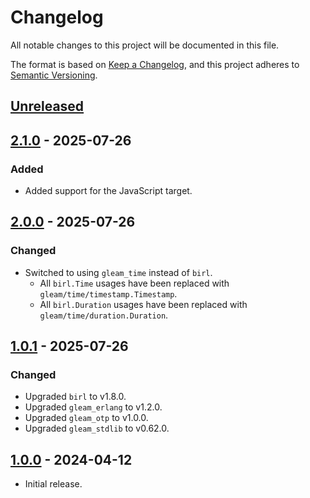 # Changelog

All notable changes to this project will be documented in this file.

The format is based on [Keep a Changelog](https://keepachangelog.com/en/1.0.0/),
and this project adheres to [Semantic Versioning](https://semver.org/spec/v2.0.0.html).

## [Unreleased]

## [2.1.0] - 2025-07-26

### Added

- Added support for the JavaScript target.

## [2.0.0] - 2025-07-26

### Changed

- Switched to using `gleam_time` instead of `birl`.
  - All `birl.Time` usages have been replaced with `gleam/time/timestamp.Timestamp`.
  - All `birl.Duration` usages have been replaced with `gleam/time/duration.Duration`.

## [1.0.1] - 2025-07-26

### Changed

- Upgraded `birl` to v1.8.0.
- Upgraded `gleam_erlang` to v1.2.0.
- Upgraded `gleam_otp` to v1.0.0.
- Upgraded `gleam_stdlib` to v0.62.0.

## [1.0.0] - 2024-04-12

- Initial release.

[unreleased]: https://github.com/maxdeviant/bigben/compare/v2.1.0...HEAD
[2.1.0]: https://github.com/maxdeviant/bigben/compare/v2.0.0...v2.1.0
[2.0.0]: https://github.com/maxdeviant/bigben/compare/v1.0.1...v2.0.0
[1.0.1]: https://github.com/maxdeviant/bigben/compare/v1.0.0...v1.0.1
[1.0.0]: https://github.com/maxdeviant/bigben/compare/0981a32...v1.0.0
